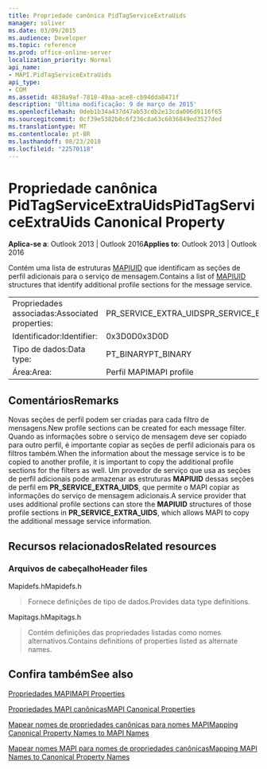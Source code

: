```yaml
---
title: Propriedade canônica PidTagServiceExtraUids
manager: soliver
ms.date: 03/09/2015
ms.audience: Developer
ms.topic: reference
ms.prod: office-online-server
localization_priority: Normal
api_name:
- MAPI.PidTagServiceExtraUids
api_type:
- COM
ms.assetid: 4838a9af-7818-49aa-ace8-cb94dda8471f
description: 'Última modificação: 9 de março de 2015'
ms.openlocfilehash: 0deb1b34a437d47ab53cdb2e13cda006d9116f65
ms.sourcegitcommit: 0cf39e5382b8c6f236c8a63c6036849ed3527ded
ms.translationtype: MT
ms.contentlocale: pt-BR
ms.lasthandoff: 08/23/2018
ms.locfileid: "22570118"
---
```

# <a name="pidtagserviceextrauids-canonical-property"></a><span data-ttu-id="a6760-103">Propriedade canônica PidTagServiceExtraUids</span><span class="sxs-lookup"><span data-stu-id="a6760-103">PidTagServiceExtraUids Canonical Property</span></span>

  
  
<span data-ttu-id="a6760-104">**Aplica-se a**: Outlook 2013 | Outlook 2016</span><span class="sxs-lookup"><span data-stu-id="a6760-104">**Applies to**: Outlook 2013 | Outlook 2016</span></span> 
  
<span data-ttu-id="a6760-105">Contém uma lista de estruturas [MAPIUID](mapiuid.md) que identificam as seções de perfil adicionais para o serviço de mensagem.</span><span class="sxs-lookup"><span data-stu-id="a6760-105">Contains a list of [MAPIUID](mapiuid.md) structures that identify additional profile sections for the message service.</span></span> 
  
|||
|:-----|:-----|
|<span data-ttu-id="a6760-106">Propriedades associadas:</span><span class="sxs-lookup"><span data-stu-id="a6760-106">Associated properties:</span></span>  <br/> |<span data-ttu-id="a6760-107">PR_SERVICE_EXTRA_UIDS</span><span class="sxs-lookup"><span data-stu-id="a6760-107">PR_SERVICE_EXTRA_UIDS</span></span>  <br/> |
|<span data-ttu-id="a6760-108">Identificador:</span><span class="sxs-lookup"><span data-stu-id="a6760-108">Identifier:</span></span>  <br/> |<span data-ttu-id="a6760-109">0x3D0D</span><span class="sxs-lookup"><span data-stu-id="a6760-109">0x3D0D</span></span>  <br/> |
|<span data-ttu-id="a6760-110">Tipo de dados:</span><span class="sxs-lookup"><span data-stu-id="a6760-110">Data type:</span></span>  <br/> |<span data-ttu-id="a6760-111">PT_BINARY</span><span class="sxs-lookup"><span data-stu-id="a6760-111">PT_BINARY</span></span>  <br/> |
|<span data-ttu-id="a6760-112">Área:</span><span class="sxs-lookup"><span data-stu-id="a6760-112">Area:</span></span>  <br/> |<span data-ttu-id="a6760-113">Perfil MAPI</span><span class="sxs-lookup"><span data-stu-id="a6760-113">MAPI profile</span></span>  <br/> |
   
## <a name="remarks"></a><span data-ttu-id="a6760-114">Comentários</span><span class="sxs-lookup"><span data-stu-id="a6760-114">Remarks</span></span>

<span data-ttu-id="a6760-115">Novas seções de perfil podem ser criadas para cada filtro de mensagens.</span><span class="sxs-lookup"><span data-stu-id="a6760-115">New profile sections can be created for each message filter.</span></span> <span data-ttu-id="a6760-116">Quando as informações sobre o serviço de mensagem deve ser copiado para outro perfil, é importante copiar as seções de perfil adicionais para os filtros também.</span><span class="sxs-lookup"><span data-stu-id="a6760-116">When the information about the message service is to be copied to another profile, it is important to copy the additional profile sections for the filters as well.</span></span> <span data-ttu-id="a6760-117">Um provedor de serviço que usa as seções de perfil adicionais pode armazenar as estruturas **MAPIUID** dessas seções de perfil em **PR_SERVICE_EXTRA_UIDS**, que permite o MAPI copiar as informações do serviço de mensagem adicionais.</span><span class="sxs-lookup"><span data-stu-id="a6760-117">A service provider that uses additional profile sections can store the **MAPIUID** structures of those profile sections in **PR_SERVICE_EXTRA_UIDS**, which allows MAPI to copy the additional message service information.</span></span>
  
## <a name="related-resources"></a><span data-ttu-id="a6760-118">Recursos relacionados</span><span class="sxs-lookup"><span data-stu-id="a6760-118">Related resources</span></span>

### <a name="header-files"></a><span data-ttu-id="a6760-119">Arquivos de cabeçalho</span><span class="sxs-lookup"><span data-stu-id="a6760-119">Header files</span></span>

<span data-ttu-id="a6760-120">Mapidefs.h</span><span class="sxs-lookup"><span data-stu-id="a6760-120">Mapidefs.h</span></span>
  
> <span data-ttu-id="a6760-121">Fornece definições de tipo de dados.</span><span class="sxs-lookup"><span data-stu-id="a6760-121">Provides data type definitions.</span></span>
    
<span data-ttu-id="a6760-122">Mapitags.h</span><span class="sxs-lookup"><span data-stu-id="a6760-122">Mapitags.h</span></span>
  
> <span data-ttu-id="a6760-123">Contém definições das propriedades listadas como nomes alternativos.</span><span class="sxs-lookup"><span data-stu-id="a6760-123">Contains definitions of properties listed as alternate names.</span></span>
    
## <a name="see-also"></a><span data-ttu-id="a6760-124">Confira também</span><span class="sxs-lookup"><span data-stu-id="a6760-124">See also</span></span>



[<span data-ttu-id="a6760-125">Propriedades MAPI</span><span class="sxs-lookup"><span data-stu-id="a6760-125">MAPI Properties</span></span>](mapi-properties.md)
  
[<span data-ttu-id="a6760-126">Propriedades MAPI canônicas</span><span class="sxs-lookup"><span data-stu-id="a6760-126">MAPI Canonical Properties</span></span>](mapi-canonical-properties.md)
  
[<span data-ttu-id="a6760-127">Mapear nomes de propriedades canônicas para nomes MAPI</span><span class="sxs-lookup"><span data-stu-id="a6760-127">Mapping Canonical Property Names to MAPI Names</span></span>](mapping-canonical-property-names-to-mapi-names.md)
  
[<span data-ttu-id="a6760-128">Mapear nomes MAPI para nomes de propriedades canônicas</span><span class="sxs-lookup"><span data-stu-id="a6760-128">Mapping MAPI Names to Canonical Property Names</span></span>](mapping-mapi-names-to-canonical-property-names.md)

